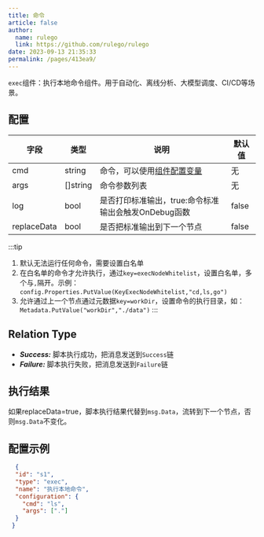 ```yaml
---
title: 命令
article: false
author: 
  name: rulego
  link: https://github.com/rulego/rulego
date: 2023-09-13 21:35:33
permalink: /pages/413ea9/
---
```


`exec`组件：执行本地命令组件。用于自动化、离线分析、大模型调度、CI/CD等场景。

## 配置

| 字段          | 类型       | 说明                               | 默认值   |
|-------------|----------|----------------------------------|-------|
| cmd         | string   | 命令，可以使用[组件配置变量](/pages/baa05c/)  | 无     |
| args        | []string | 命令参数列表                           | 无     |
| log         | bool     | 是否打印标准输出，true:命令标准输出会触发OnDebug函数 | false |
| replaceData | bool     | 是否把标准输出到下一个节点                    | false |

:::tip
1. 默认无法运行任何命令，需要设置白名单
2. 在白名单的命令才允许执行，通过`key=execNodeWhitelist`，设置白名单，多个与`,`隔开。示例：`config.Properties.PutValue(KeyExecNodeWhitelist,"cd,ls,go")`
3. 允许通过上一个节点通过元数据`key=workDir`，设置命令的执行目录，如：`Metadata.PutValue("workDir","./data")`
:::

## Relation Type

- ***Success:*** 脚本执行成功，把消息发送到`Success`链
- ***Failure:*** 脚本执行失败，把消息发送到`Failure`链

## 执行结果

如果replaceData=true，脚本执行结果代替到`msg.Data`，流转到下一个节点，否则`msg.Data`不变化。

## 配置示例

```json
  {
  "id": "s1",
  "type": "exec",
  "name": "执行本地命令",
  "configuration": {
    "cmd": "ls",
    "args": ["."]
  }
 }
```
